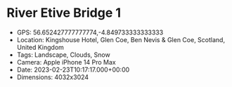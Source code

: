 # River Etive Bridge 1

- GPS: 56.652427777777774,-4.849733333333333
- Location: Kingshouse Hotel, Glen Coe, Ben Nevis & Glen Coe, Scotland, United Kingdom
- Tags: Landscape, Clouds, Snow
- Camera: Apple iPhone 14 Pro Max
- Date: 2023-02-23T10:17:17.000+00:00
- Dimensions: 4032x3024

